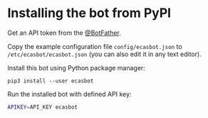 # Installing the bot from PyPI

Get an API token from the [@BotFather](https://t.me/BotFather).

Copy the example configuration file `config/ecasbot.json` to `/etc/ecasbot/ecasbot.json` (you can also edit it in any text editor).

Install this bot using Python package manager:
```
pip3 install --user ecasbot
```

Run the installed bot with defined API key:
```bash
APIKEY=API_KEY ecasbot
```
